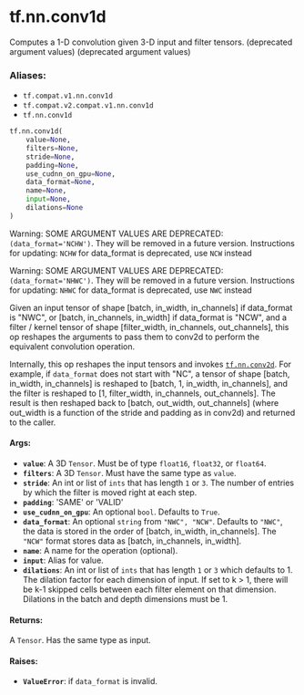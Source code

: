 <div itemscope itemtype="http://developers.google.com/ReferenceObject">
<meta itemprop="name" content="tf.nn.conv1d" />
<meta itemprop="path" content="Stable" />
</div>

# tf.nn.conv1d

Computes a 1-D convolution given 3-D input and filter tensors. (deprecated argument values) (deprecated argument values)

### Aliases:

* `tf.compat.v1.nn.conv1d`
* `tf.compat.v2.compat.v1.nn.conv1d`
* `tf.nn.conv1d`

``` python
tf.nn.conv1d(
    value=None,
    filters=None,
    stride=None,
    padding=None,
    use_cudnn_on_gpu=None,
    data_format=None,
    name=None,
    input=None,
    dilations=None
)
```

<!-- Placeholder for "Used in" -->

Warning: SOME ARGUMENT VALUES ARE DEPRECATED: `(data_format='NCHW')`. They will be removed in a future version.
Instructions for updating:
`NCHW` for data_format is deprecated, use `NCW` instead

Warning: SOME ARGUMENT VALUES ARE DEPRECATED: `(data_format='NHWC')`. They will be removed in a future version.
Instructions for updating:
`NHWC` for data_format is deprecated, use `NWC` instead

Given an input tensor of shape
  [batch, in_width, in_channels]
if data_format is "NWC", or
  [batch, in_channels, in_width]
if data_format is "NCW",
and a filter / kernel tensor of shape
[filter_width, in_channels, out_channels], this op reshapes
the arguments to pass them to conv2d to perform the equivalent
convolution operation.

Internally, this op reshapes the input tensors and invokes <a href="../../tf/nn/conv2d.md"><code>tf.nn.conv2d</code></a>.
For example, if `data_format` does not start with "NC", a tensor of shape
  [batch, in_width, in_channels]
is reshaped to
  [batch, 1, in_width, in_channels],
and the filter is reshaped to
  [1, filter_width, in_channels, out_channels].
The result is then reshaped back to
  [batch, out_width, out_channels]
\(where out_width is a function of the stride and padding as in conv2d\) and
returned to the caller.

#### Args:


* <b>`value`</b>: A 3D `Tensor`.  Must be of type `float16`, `float32`, or `float64`.
* <b>`filters`</b>: A 3D `Tensor`.  Must have the same type as `value`.
* <b>`stride`</b>: An int or list of `ints` that has length `1` or `3`.  The number of
  entries by which the filter is moved right at each step.
* <b>`padding`</b>: 'SAME' or 'VALID'
* <b>`use_cudnn_on_gpu`</b>: An optional `bool`.  Defaults to `True`.
* <b>`data_format`</b>: An optional `string` from `"NWC", "NCW"`.  Defaults to `"NWC"`,
  the data is stored in the order of [batch, in_width, in_channels].  The
  `"NCW"` format stores data as [batch, in_channels, in_width].
* <b>`name`</b>: A name for the operation (optional).
* <b>`input`</b>: Alias for value.
* <b>`dilations`</b>: An int or list of `ints` that has length `1` or `3` which
  defaults to 1. The dilation factor for each dimension of input. If set to
  k > 1, there will be k-1 skipped cells between each filter element on that
  dimension. Dilations in the batch and depth dimensions must be 1.


#### Returns:

A `Tensor`.  Has the same type as input.



#### Raises:


* <b>`ValueError`</b>: if `data_format` is invalid.